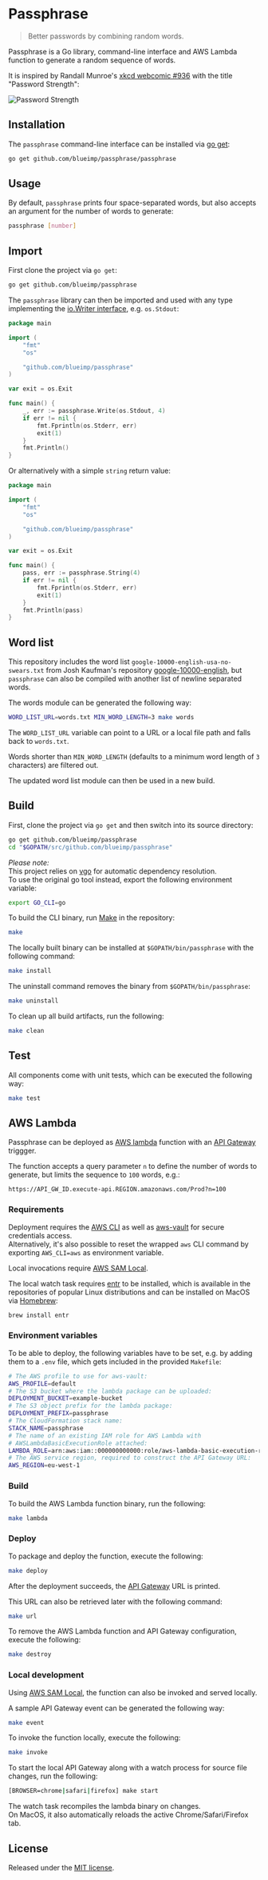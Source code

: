# Passphrase
> Better passwords by combining random words.

Passphrase is a Go library, command-line interface and AWS Lambda function to
generate a random sequence of words.

It is inspired by Randall Munroe's [xkcd webcomic #936](https://xkcd.com/936/)
with the title "Password Strength":

![Password Strength](https://imgs.xkcd.com/comics/password_strength.png)

## Installation
The `passphrase` command-line interface can be installed via
[go get](https://golang.org/cmd/go/):

```sh
go get github.com/blueimp/passphrase/passphrase
```

## Usage
By default, `passphrase` prints four space-separated words, but also accepts
an argument for the number of words to generate:

```sh
passphrase [number]
```

## Import
First clone the project via `go get`:

```sh
go get github.com/blueimp/passphrase
```

The `passphrase` library can then be imported and used with any type
implementing the [io.Writer interface](https://golang.org/pkg/io/#Writer), e.g.
`os.Stdout`:

```go
package main

import (
	"fmt"
	"os"

	"github.com/blueimp/passphrase"
)

var exit = os.Exit

func main() {
	_, err := passphrase.Write(os.Stdout, 4)
	if err != nil {
		fmt.Fprintln(os.Stderr, err)
		exit(1)
	}
	fmt.Println()
}
```

Or alternatively with a simple `string` return value:

```go
package main

import (
	"fmt"
	"os"

	"github.com/blueimp/passphrase"
)

var exit = os.Exit

func main() {
	pass, err := passphrase.String(4)
	if err != nil {
		fmt.Fprintln(os.Stderr, err)
		exit(1)
	}
	fmt.Println(pass)
}
```

## Word list
This repository includes the word list `google-10000-english-usa-no-swears.txt`
from Josh Kaufman's repository
[google-10000-english](https://github.com/first20hours/google-10000-english/),
but `passphrase` can also be compiled with another list of newline separated
words.

The words module can be generated the following way:

```sh
WORD_LIST_URL=words.txt MIN_WORD_LENGTH=3 make words
```

The `WORD_LIST_URL` variable can point to a URL or a local file path and
falls back to `words.txt`.

Words shorter than `MIN_WORD_LENGTH` (defaults to a minimum word
length of `3` characters) are filtered out.

The updated word list module can then be used in a new build.

## Build
First, clone the project via `go get` and then switch into its source directory:

```sh
go get github.com/blueimp/passphrase
cd "$GOPATH/src/github.com/blueimp/passphrase"
```

*Please note:*  
This project relies on [vgo](https://github.com/golang/go/wiki/vgo) for
automatic dependency resolution.  
To use the original go tool instead, export the following environment variable:

```sh
export GO_CLI=go
```

To build the CLI binary, run
[Make](https://en.wikipedia.org/wiki/Make_\(software\)) in the repository:

```sh
make
```

The locally built binary can be installed at `$GOPATH/bin/passphrase` with the
following command:

```sh
make install
```

The uninstall command removes the binary from `$GOPATH/bin/passphrase`:

```sh
make uninstall
```

To clean up all build artifacts, run the following:

```sh
make clean
```

## Test
All components come with unit tests, which can be executed the following way:

```sh
make test
```

## AWS Lambda
Passphrase can be deployed as [AWS lambda](https://aws.amazon.com/lambda/)
function with an [API Gateway](https://aws.amazon.com/api-gateway/) triggger.

The function accepts a query parameter `n` to define the number of words to
generate, but limits the sequence to `100` words, e.g.:

```
https://API_GW_ID.execute-api.REGION.amazonaws.com/Prod?n=100
```

### Requirements
Deployment requires the [AWS CLI](https://aws.amazon.com/cli/) as well as
[aws-vault](https://github.com/99designs/aws-vault) for secure credentials
access.  
Alternatively, it's also possible to reset the wrapped `aws` CLI command by
exporting `AWS_CLI=aws` as environment variable.

Local invocations require
[AWS SAM Local](https://github.com/awslabs/aws-sam-local).

The local watch task requires [entr](https://bitbucket.org/eradman/entr) to be
installed, which is available in the repositories of popular Linux distributions
and can be installed on MacOS via [Homebrew](https://brew.sh/):

```sh
brew install entr
```

### Environment variables
To be able to deploy, the following variables have to be set, e.g. by adding
them to a `.env` file, which gets included in the provided `Makefile`:

```sh
# The AWS profile to use for aws-vault:
AWS_PROFILE=default
# The S3 bucket where the lambda package can be uploaded:
DEPLOYMENT_BUCKET=example-bucket
# The S3 object prefix for the lambda package:
DEPLOYMENT_PREFIX=passphrase
# The CloudFormation stack name:
STACK_NAME=passphrase
# The name of an existing IAM role for AWS Lambda with
# AWSLambdaBasicExecutionRole attached:
LAMBDA_ROLE=arn:aws:iam::000000000000:role/aws-lambda-basic-execution-role
# The AWS service region, required to construct the API Gateway URL:
AWS_REGION=eu-west-1
```

### Build
To build the AWS Lambda function binary, run the following:

```sh
make lambda
```

### Deploy
To package and deploy the function, execute the following:

```sh
make deploy
```

After the deployment succeeds, the [API Gateway](https://aws.amazon.com/api-gateway/) URL is printed.

This URL can also be retrieved later with the following command:

```sh
make url
```

To remove the AWS Lambda function and API Gateway configuration, execute the
following:

```sh
make destroy
```

### Local development
Using [AWS SAM Local](https://github.com/awslabs/aws-sam-local), the function
can also be invoked and served locally.

A sample API Gateway event can be generated the following way:

```sh
make event
```

To invoke the function locally, execute the following:

```sh
make invoke
```

To start the local API Gateway along with a watch process for source file
changes, run the following:

```sh
[BROWSER=chrome|safari|firefox] make start
```

The watch task recompiles the lambda binary on changes.  
On MacOS, it also automatically reloads the active Chrome/Safari/Firefox tab.

## License
Released under the [MIT license](https://opensource.org/licenses/MIT).
